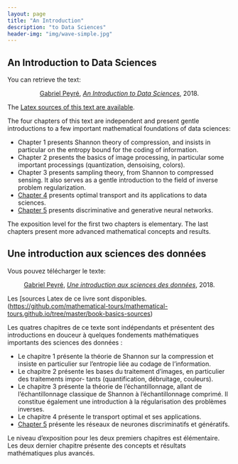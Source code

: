 ```yaml
---
layout: page
title: "An Introduction"
description: "to Data Sciences"
header-img: "img/wave-simple.jpg"
---
```



An Introduction to Data Sciences
---------


You can retrieve the text:

<div align="center">
  <a href="http://www.gpeyre.com/">Gabriel Peyré</a>, <i><a href="https://mathematical-tours.github.io/book-basics-sources/IntroImaging.pdf">An Introduction to Data Sciences</a></i>, 2018.
</div>

The [Latex sources of this text are available](https://github.com/mathematical-tours/mathematical-tours.github.io/tree/master/book-basics-sources).

The four chapters of this text are independent and present gentle introductions to a few important mathematical foundations of data sciences:

- Chapter 1 presents Shannon theory of compression, and insists in particular on the entropy bound for the coding of information.
- Chapter 2 presents the basics of image processing, in particular some important processings (quantization, densoising, colors).
- Chapter 3 presents sampling theory, from Shannon to compressed sensing. It also serves as a gentle introduction to the field of inverse problem regularization.
- [Chapter 4](https://mathematical-tours.github.io/book-basics-sources/ot-sources/TransportEN.pdf) presents optimal transport and its applications to data sciences.
- [Chapter 5](https://mathematical-tours.github.io/book-basics-sources/neural-networks-en/NeuralNetworksEN.pdf) presents discriminative and generative neural networks.

The exposition level for the first two chapters is elementary. The last chapters present more advanced mathematical concepts and results.


Une introduction aux sciences des données
---------

Vous pouvez télécharger le texte:

<div align="center">
  <a href="http://www.gpeyre.com/">Gabriel Peyré</a>, <i><a href="https://mathematical-tours.github.io/book-basics-sources/IntroImaging-FR.pdf">Une introduction aux sciences des données</a></i>, 2018.
</div>

Les [sources Latex de ce livre sont disponibles.(https://github.com/mathematical-tours/mathematical-tours.github.io/tree/master/book-basics-sources)

Les quatres chapitres de ce texte sont indépendants et présentent des introductions en douceur à quelques fondements mathématiques importants des sciences des données :

- Le chapitre 1 présente la théorie de Shannon sur la compression et insiste en particulier sur l’entropie liée au codage de l’information.
- Le chapitre 2 présente les bases du traitement d’images, en particulier des traitements impor- tants (quantification, débruitage, couleurs).
- Le chapitre 3 présente la théorie de l’échantillonnage, allant de l’échantillonnage classique de Shannon à l’échantillonnage comprimé. Il constitue également une introduction à la régularisation des problèmes inverses.
- Le chapitre 4 présente le transport optimal et ses applications.
- [Chapter 5](https://mathematical-tours.github.io/book-basics-sources/neural-networks/NeuralNetworksFR.pdf) présente les réseaux de neurones discriminatifs et génératifs.

Le niveau d’exposition pour les deux premiers chapitres est élémentaire. Les deux dernier chapitre présente des concepts et résultats mathématiques plus avancés.
